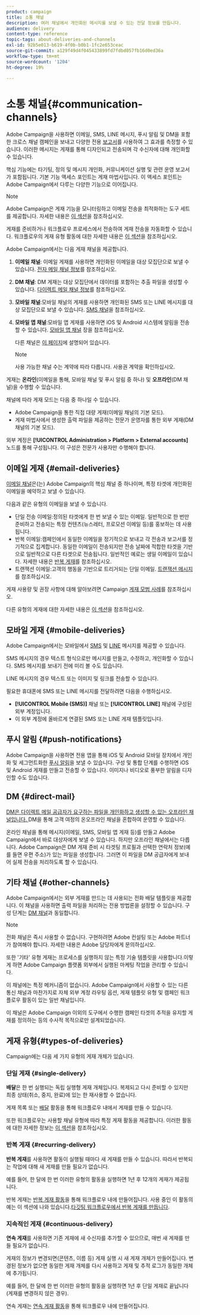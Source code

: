 ```yaml
---
product: campaign
title: 소통 채널
description: 여러 채널에서 개인화된 메시지를 보낼 수 있는 전달 정보를 만듭니다.
audience: delivery
content-type: reference
topic-tags: about-deliveries-and-channels
exl-id: 92b5e013-b619-4f0b-b0b1-1fc2e653ceac
source-git-commit: a129f49d4f045433899fd7fdbd057fb16d0ed36a
workflow-type: tm+mt
source-wordcount: '1204'
ht-degree: 19%

---
```


# 소통 채널{#communication-channels}

Adobe Campaign을 사용하면 이메일, SMS, LINE 메시지, 푸시 알림 및 DM을 포함한 크로스 채널 캠페인을 보내고 다양한 전용 [보고서](../../reporting/using/delivery-reports.md)를 사용하여 그 효과를 측정할 수 있습니다. 이러한 메시지는 게재를 통해 디자인되고 전송되며 각 수신자에 대해 개인화할 수 있습니다.

핵심 기능에는 타기팅, 정의 및 메시지 개인화, 커뮤니케이션 실행 및 관련 운영 보고서가 포함됩니다. 기본 기능 액세스 포인트는 게재 마법사입니다. 이 액세스 포인트는 Adobe Campaign에서 다루는 다양한 기능으로 이어집니다.

>[!NOTE]
>
>Adobe Campaign은 게재 기능을 모니터링하고 이메일 전송을 최적화하는 도구 세트를 제공합니다. 자세한 내용은 [이 섹션](about-deliverability.md)을 참조하십시오.

게재를 준비하거나 워크플로우 프로세스에서 전송하여 게재 전송을 자동화할 수 있습니다. 워크플로우의 게재 유형 활동에 대한 자세한 내용은 [이 섹션](../../workflow/using/about-action-activities.md)을 참조하십시오.

Adobe Campaign에서는 다음 게재 채널을 제공합니다.

1. **이메일 채널**: 이메일 게재를 사용하면 개인화된 이메일을 대상 모집단으로 보낼 수 있습니다. [전자 메일 채널 정보](about-email-channel.md)를 참조하십시오.
1. **DM 채널**: DM 게재는 대상 모집단에서 데이터를 포함하는 추출 파일을 생성할 수 있습니다. [다이렉트 메일 채널 정보](about-direct-mail-channel.md)를 참조하십시오.
1. **모바일 채널**:모바일 채널의 게재를 사용하면 개인화된 SMS 또는 LINE 메시지를 대상 모집단으로 보낼 수 있습니다. [SMS 채널](sms-channel.md)을 참조하십시오.
1. **모바일 앱 채널**:모바일 앱 게재를 사용하면 iOS 및 Android 시스템에 알림을 전송할 수 있습니다. [모바일 앱 채널](about-mobile-app-channel.md) 장을 참조하십시오.

   다른 채널은 [이 페이지](steps-about-delivery-creation-steps.md#other-channels)에 설명되어 있습니다.

   >[!NOTE]
   >
   >사용 가능한 채널 수는 계약에 따라 다릅니다. 사용권 계약을 확인하십시오.

게재는 **온라인**(이메일을 통해, 모바일 채널 및 푸시 알림 중 하나) 및 **오프라인**(DM 채널)을 수행할 수 있습니다.

채널에 따라 게재 모드는 다음 중 하나일 수 있습니다.

* Adobe Campaign을 통한 직접 대량 게재(이메일 채널의 기본 모드).
* 게재 마법사에서 생성한 출력 파일을 제공하는 전문가 운영자를 통한 외부 게재(DM 채널의 기본 모드).

외부 계정은 **[!UICONTROL Administration > Platform > External accounts]** 노드를 통해 구성됩니다. 이 구성은 전문가 사용자만 수행해야 합니다.

## 이메일 게재 {#email-deliveries}

[이메일 채널](about-email-channel.md)은(는) Adobe Campaign의 핵심 채널 중 하나이며, 특정 타겟에 개인화된 이메일을 예약하고 보낼 수 있습니다.

다음과 같은 유형의 이메일을 보낼 수 있습니다.

* 단일 전송 이메일:정의된 타겟에게 한 번 보낼 수 있는 이메일. 일반적으로 한 번만 준비하고 전송되는 특정 컨텐츠(뉴스레터, 프로모션 이메일 등)를 홍보하는 데 사용됩니다.
* 반복 이메일:캠페인에서 동일한 이메일을 정기적으로 보내고 각 전송과 보고서를 정기적으로 집계합니다. 동일한 이메일이 전송되지만 전송 날짜에 적합한 타겟을 기반으로 일반적으로 다른 타겟으로 전송됩니다. 일반적인 예로는 생일 이메일이 있습니다. 자세한 내용은 [반복 게재](../../workflow/using/recurring-delivery.md)를 참조하십시오.
* 트랜잭션 이메일:고객의 행동을 기반으로 트리거되는 단일 이메일. [트랜잭션 메시지](../../message-center/using/about-transactional-messaging.md)를 참조하십시오.

게재 사용량 및 권장 사항에 대해 알아보려면 Campaign [게재 모범 사례](delivery-best-practices.md)를 참조하십시오.

다른 유형의 게재에 대한 자세한 내용은 [이 섹션](#types-of-deliveries)을 참조하십시오.

## 모바일 게재 {#mobile-deliveries}

Adobe Campaign에서는 모바일에서 [SMS](sms-channel.md) 및 [LINE](line-channel.md) 메시지를 제공할 수 있습니다.

SMS 메시지의 경우 텍스트 형식으로만 메시지를 만들고, 수정하고, 개인화할 수 있습니다. SMS 메시지를 보내기 전에 미리 볼 수도 있습니다.

LINE 메시지의 경우 텍스트 또는 이미지 및 링크를 전송할 수 있습니다.

필요한 휴대폰에 SMS 또는 LINE 메시지를 전달하려면 다음을 수행하십시오.

* **[!UICONTROL Mobile (SMS)]** 채널 또는 **[!UICONTROL LINE]** 채널에 구성된 외부 계정입니다.
* 이 외부 계정에 올바르게 연결된 SMS 또는 LINE 게재 템플릿입니다.

## 푸시 알림 {#push-notifications}

Adobe Campaign을 사용하면 전용 앱을 통해 iOS 및 Android 모바일 장치에서 개인화 및 세그먼트화한 [푸시 알림](about-mobile-app-channel.md)을 보낼 수 있습니다. 구성 및 통합 단계를 수행하면 iOS 및 Android 게재를 만들고 전송할 수 있습니다. 이미지나 비디오로 풍부한 알림을 디자인할 수도 있습니다.

## DM {#direct-mail}

[DM은 다이렉트 메일 공급자가 요구하는 파일을 개인화하고 생성할 수 있는 오프라인 채널입니다. ](about-direct-mail-channel.md) DM을 통해 고객 여정의 온오프라인 채널을 혼합하여 운영할 수 있습니다.

온라인 채널을 통해 메시지(이메일, SMS, 모바일 앱 게재 등)를 만들고 Adobe Campaign에서 바로 대상자에게 보낼 수 있습니다. 하지만 오프라인 채널에서는 다릅니다. Adobe Campaign은 DM 게재 준비 시 타겟팅 프로필과 선택한 연락처 정보(예를 들면 우편 주소)가 있는 파일을 생성합니다. 그러면 이 파일을 DM 공급자에게 보내어 실제 전송을 처리하도록 할 수 있습니다.

## 기타 채널 {#other-channels}

Adobe Campaign에서는 외부 게재를 만드는 데 사용되는 전화 배달 템플릿을 제공합니다. 이 채널을 사용하면 출력 파일을 처리하는 전용 방법론을 설정할 수 있습니다. 구성 단계는 [DM 채널](about-direct-mail-channel.md)과 동일합니다.

>[!NOTE]
>
>전화 채널은 즉시 사용할 수 없습니다. 구현하려면 Adobe 컨설팅 또는 Adobe 파트너가 참여해야 합니다. 자세한 내용은 Adobe 담당자에게 문의하십시오.

또한 &#39;기타&#39; 유형 게재는 프로세스를 실행하지 않는 특정 기술 템플릿을 사용합니다.이렇게 하면 Adobe Campaign 플랫폼 외부에서 실행된 마케팅 작업을 관리할 수 있습니다.

이 채널에는 특정 메커니즘이 없습니다. Adobe Campaign에서 사용할 수 있는 다른 통신 채널과 마찬가지로 자체 외부 계정 라우팅 옵션, 게재 템플릿 유형 및 캠페인 워크플로우 활동이 있는 일반 채널입니다.

이 채널은 Adobe Campaign 이외의 도구에서 수행한 캠페인 타겟의 추적을 유지할 게재를 정의하는 등의 수사적 목적으로만 설계되었습니다.

## 게재 유형{#types-of-deliveries}

Campaign에는 다음 세 가지 유형의 게재 개체가 있습니다.

### 단일 게재 {#single-delivery}

**배달**&#x200B;은 한 번 실행되는 독립 실행형 게재 개체입니다. 복제되고 다시 준비할 수 있지만 최종 상태(취소, 중지, 완료)에 있는 한 재사용할 수 없습니다.

게재 목록 또는 [배달](../../workflow/using/delivery.md) 활동을 통해 워크플로우 내에서 게재를 만들 수 있습니다.

또한 워크플로우는 사용할 채널 유형에 따라 특정 게재 활동을 제공합니다. 이러한 활동에 대한 자세한 정보는 [이 섹션](../../workflow/using/cross-channel-deliveries.md)을 참조하십시오.

### 반복 게재 {#recurring-delivery}

**반복 게재**&#x200B;를 사용하면 활동이 실행될 때마다 새 게재를 만들 수 있습니다. 따라서 반복되는 작업에 대해 새 게재를 만들 필요가 없습니다.

예를 들어, 한 달에 한 번 이러한 유형의 활동을 실행하면 1년 후 12개의 게재가 제공됩니다.

반복 게재는 [반복 게재 활동](../../workflow/using/recurring-delivery.md)을 통해 워크플로우 내에 만들어집니다. 사용 중인 이 활동의 예는 이 섹션에 나와 있습니다.[타깃팅 워크플로우에서 반복 게재를 만듭니다](../../workflow/using/sending-a-birthday-email.md#creating-a-recurring-delivery-in-a-targeting-workflow).

### 지속적인 게재 {#continuous-delivery}

**연속 게재**&#x200B;를 사용하면 기존 게재에 새 수신자를 추가할 수 있으므로, 매번 새 게재를 만들 필요가 없습니다.

게재의 정보가 변경되면(콘텐츠, 이름 등) 게재 실행 시 새 게재 개체가 만들어집니다. 변경된 정보가 없으면 동일한 게재 개체를 다시 사용하고 게재 및 추적 로그가 동일한 개체에 추가됩니다.

예를 들어, 한 달에 한 번 이러한 유형의 활동을 실행하면 1년 후 단일 게재로 끝납니다(게재를 변경하지 않은 경우).

연속 게재는 [연속 게재 활동](../../workflow/using/continuous-delivery.md)을 통해 워크플로우 내에 만들어집니다.

